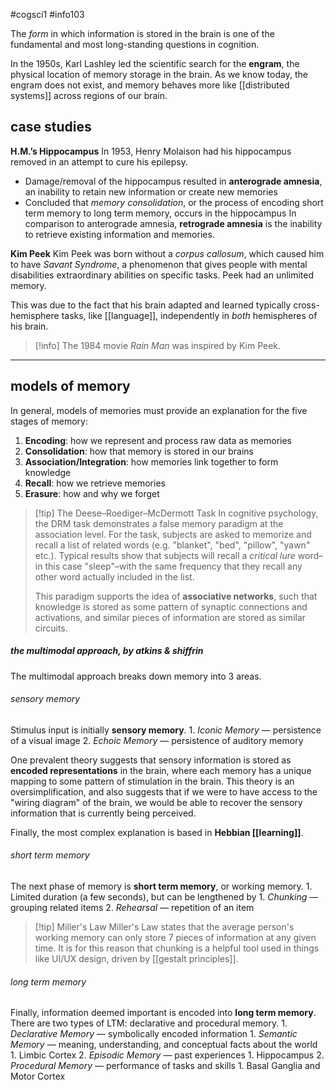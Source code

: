 #cogsci1 #info103 

The *form* in which information is stored in the brain is one of the fundamental and most long-standing questions in cognition.

In the 1950s, Karl Lashley led the scientific search for the **engram**, the physical location of memory storage in the brain. As we know today, the engram does not exist, and memory behaves more like [[distributed systems]] across regions of our brain.

## case studies

**H.M.’s Hippocampus**
In 1953, Henry Molaison had his hippocampus removed in an attempt to cure his epilepsy.
-   Damage/removal of the hippocampus resulted in **anterograde amnesia**, an inability to retain new information or create new memories
-   Concluded that _memory consolidation_, or the process of encoding short term memory to long term memory, occurs in the hippocampus
In comparison to anterograde amnesia, **retrograde amnesia** is the inability to retrieve existing information and memories.

**Kim Peek**
Kim Peek was born without a *corpus callosum*, which caused him to have *Savant Syndrome*, a phenomenon that gives people with mental disabilities extraordinary abilities on specific tasks. Peek had an unlimited memory.

This was due to the fact that his brain adapted and learned typically cross-hemisphere tasks, like [[language]], independently in *both* hemispheres of his brain.

> [!info] The 1984 movie *Rain Man* was inspired by Kim Peek.

---
## models of memory

In general, models of memories must provide an explanation for the five stages of memory:
1. **Encoding**: how we represent and process raw data as memories
2. **Consolidation**: how that memory is stored in our brains
3. **Association/Integration**: how memories link together to form knowledge
4. **Recall**: how we retrieve memories
5. **Erasure**: how and why we forget

>[!tip] The Deese–Roediger–McDermott Task 
>In cognitive psychology, the DRM task demonstrates a false memory paradigm at the association level. For the task, subjects are asked to memorize and recall a list of related words (e.g. "blanket", "bed", "pillow", "yawn" etc.). Typical results show that subjects will recall a *critical lure* word–in this case "sleep"–with the same frequency that they recall any other word actually included in the list.
>
>This paradigm supports the idea of **associative networks**, such that knowledge is stored as some pattern of synaptic connections and activations, and similar pieces of information are stored as similar circuits. 

##### the multimodal approach, by atkins & shiffrin
The multimodal approach breaks down memory into 3 areas. 
###### sensory memory
Stimulus input is initially **sensory memory**. 
    1.  *Iconic Memory* — persistence of a visual image
    2.  *Echoic Memory* — persistence of auditory memory

One prevalent theory suggests that sensory information is stored as **encoded representations** in the brain, where each memory has a unique mapping to some pattern of stimulation in the brain. This theory is an oversimplification, and also suggests that if we were to have access to the "wiring diagram" of the brain, we would be able to recover the sensory information that is currently being perceived.

Finally, the most complex explanation is based in **Hebbian [[learning]]**. 
###### short term memory
The next phase of memory is **short term memory**, or working memory. 
    1.  Limited duration (a few seconds), but can be lengthened by
        1.  *Chunking* — grouping related items
        2.  *Rehearsal* — repetition of an item

>[!tip] Miller's Law
>Miller's Law states that the average person's working memory can only store 7 pieces of information at any given time. It is for this reason that chunking is a helpful tool used in things like UI/UX design, driven by [[gestalt principles]].
>
###### long term memory
Finally, information deemed important is encoded into **long term memory**. There are two types of LTM: declarative and procedural memory.
	1.  *Declarative Memory* — symbolically encoded information
	    1.  *Semantic Memory* — meaning, understanding, and conceptual facts about the world
	        1.  Limbic Cortex
	    2.  *Episodic Memory* — past experiences
	        1.  Hippocampus
	2.  *Procedural Memory* — performance of tasks and skills
	    1.  Basal Ganglia and Motor Cortex